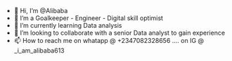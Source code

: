 - 👋 Hi, I’m @Alibaba
- 👀 I’m a Goalkeeper - Engineer - Digital skill optimist
- 🌱 I’m currently learning Data analysis
- 💞️ I’m looking to collaborate with a senior Data analyst to gain experience
- 📫 How to reach me on whatapp @ +2347082328656 .... on IG @ _i_am_alibaba613
  

<!---
Alibaba2604/Alibaba2604 is a ✨ special ✨ repository because its `README.md` (this file) appears on your GitHub profile.
You can click the Preview link to take a look at your changes.
--->
